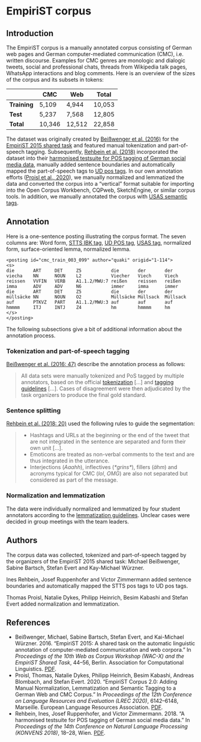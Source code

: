 # EmpiriST corpus

## Introduction

The EmpiriST corpus is a manually annotated corpus consisting of
German web pages and German computer-mediated communication (CMC),
i.e. written discourse. Examples for CMC genres are monologic and
dialogic tweets, social and professional chats, threads from Wikipedia
talk pages, WhatsApp interactions and blog comments. Here is an
overview of the sizes of the corpus and its subsets in tokens:

|              |    CMC |    Web |  Total |
|--------------|--------|--------|--------|
| **Training** |  5,109 |  4,944 | 10,053 |
| **Test**     |  5,237 |  7,568 | 12,805 |
| **Total**    | 10,346 | 12,512 | 22,858 |

The dataset was originally created by [Beißwenger et al.
(2016)](https://www.aclweb.org/anthology/W16-2606) for the [EmpiriST
2015 shared task](https://sites.google.com/site/empirist2015/) and
featured manual tokenization and part-of-speech tagging. Subsequently,
[Rehbein et al.
(2018)](https://www.oeaw.ac.at/fileadmin/subsites/academiaecorpora/PDF/konvens18_03.pdf)
incorporated the dataset into their [harmonised testsuite for POS
tagging of German social media
data](https://www.cl.uni-heidelberg.de/~rehbein/tweeDe.mhtml),
manually added sentence boundaries and automatically mapped the
part-of-speech tags to [UD pos
tags](https://universaldependencies.org/u/pos/all.html). In our own
annotation efforts ([Proisl et al.,
2020](http://www.lrec-conf.org/proceedings/lrec2020/pdf/2020.lrec-1.754.pdf)),
we manually normalized and lemmatized the data and converted the
corpus into a “vertical” format suitable for importing into the Open
Corpus Workbench, CQPweb, SketchEngine, or similar corpus tools. In
addition, we manually annotated the corpus with [USAS semantic
tags](http://ucrel.lancs.ac.uk/usas/).

## Annotation

Here is a one-sentence posting illustrating the corpus format. The
seven columns are: Word form, [STTS IBK
tag](https://sites.google.com/site/empirist2015/home/annotation-guidelines),
[UD POS tag](https://universaldependencies.org/u/pos/all.html), [USAS
tag](http://ucrel.lancs.ac.uk/usas/), normalized form,
surface-oriented lemma, normalized lemma.

    <posting id="cmc_train_003_099" author="quaki" origid="1-114">
    <s>
    die       ART     DET     Z5           die       der       der
    viecha    NN      NOUN    L2           Viecher   Viech     Viech
    reissen   VVFIN   VERB    A1.1.2/MWU:7 reißen    reissen   reißen
    imma      ADV     ADV     N6           immer     imma      immer
    die       ART     DET     Z5           die       der       der
    müllsäcke NN      NOUN    O2           Müllsäcke Müllsack  Müllsack
    auf       PTKVZ   PART    A1.1.2/MWU:3 auf       auf       auf
    hmmmm     ITJ     INTJ    Z4           hm        hmmmm     hm
    </s>
    </posting>

The following subsections give a bit of additional information about
the annotation process.

### Tokenization and part-of-speech tagging

[Beißwenger et al. (2016:
47)](https://www.aclweb.org/anthology/W16-2606) describe the
annotation process as follows:

> All data sets were manually tokenized and PoS tagged by multiple
> annotators, based on the official
> [tokenization](doc/EmpiriST_Guideline-Tokenisierung.pdf) […] and
> [tagging](doc/EmpiriST_Guideline-PoS.pdf)
> [guidelines](doc/EmpiriST_Guideline-Ergaenzungsdokument.pdf) […].
> Cases of disagreement were then adjudicated by the task organizers to
> produce the final gold standard.

### Sentence splitting

[Rehbein et al. (2018:
20)](https://www.oeaw.ac.at/fileadmin/subsites/academiaecorpora/PDF/konvens18_03.pdf)
used the following rules to guide the segmentation:

> * Hashtags and URLs at the beginning or the end of the tweet that
>   are not integrated in the sentence are separated and form their
>   own unit […].
> * Emoticons are treated as non-verbal comments to the text and are
>   thus integrated in the utterance.
> * Interjections (*Aaahh*), inflectives (*\*grins\**), fillers (*ähm*)
>   and acronyms typical for CMC (*lol*, *OMG*) are also not separated
>   but considered as part of the message.

### Normalization and lemmatization

The data were individually normalized and lemmatized by four student
annotators according to the [lemmatization
guidelines](doc/Lemmatisierungsrichtlinien.pdf). Unclear cases were
decided in group meetings with the team leaders.

## Authors

The corpus data was collected, tokenized and part-of-speech tagged by
the organizers of the EmpiriST 2015 shared task: Michael Beißwenger,
Sabine Bartsch, Stefan Evert and Kay-Michael Würzner.

Ines Rehbein, Josef Ruppenhofer and Victor Zimmermann added sentence
boundaries and automatically mapped the STTS pos tags to UD pos tags.

Thomas Proisl, Natalie Dykes, Philipp Heinrich, Besim Kabashi and
Stefan Evert added normalization and lemmatization.

<!-- ## Utilities -->

<!-- Extract the training set: -->

<!--     xsltproc -o empirist_train.vrt utils/extract_train.xsl empirist.vrt -->

<!-- Extract the test set: -->

<!--     xsltproc -o empirist_test.vrt utils/extract_test.xsl empirist.vrt -->


## References

  * Beißwenger, Michael, Sabine Bartsch, Stefan Evert, and Kai-Michael
    Würzner. 2016. “EmpiriST 2015: A shared task on the automatic
    linguistic annotation of computer-mediated communication and web
    corpora.” In *Proceedings of the 10th Web as Corpus Workshop
    (WAC-X) and the EmpiriST Shared Task*, 44–56, Berlin. Association
    for Computational Linguistics.
    [PDF](https://www.aclweb.org/anthology/W16-2606).
  * Proisl, Thomas, Natalie Dykes, Philipp Heinrich, Besim Kabashi,
    Andreas Blombach, and Stefan Evert. 2020. “EmpiriST Corpus 2.0:
    Adding Manual Normalization, Lemmatization and Semantic Tagging to
    a German Web and CMC Corpus.” In *Proceedings of the 12th
    Conference on Language Resources and Evaluation (LREC 2020)*,
    6142–6148, Marseille. European Language Resources Association.
    [PDF](http://www.lrec-conf.org/proceedings/lrec2020/pdf/2020.lrec-1.754.pdf).
  * Rehbein, Ines, Josef Ruppenhofer, and Victor Zimmermann. 2018. “A
    harmonised testsuite for POS tagging of German social media data.”
    In *Proceedings of the 14th Conference on Natural Language
    Processing (KONVENS 2018)*, 18–28, Wien.
    [PDF](https://www.oeaw.ac.at/fileadmin/subsites/academiaecorpora/PDF/konvens18_03.pdf).
